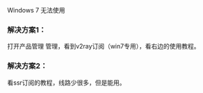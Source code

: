 
Windows 7 无法使用

### 解决方案1：

<!-- 下载下面的软件版本：
https://file.o4o.win/clash/others/zz_v2rayN-With-Core-SelfContained.7z

使用教程暂无，可以参考下面这个，就是订阅链接换成我们的clash订阅链接

https://www.wenpblog.com/info/152.html -->

打开产品管理 管理，看到v2ray订阅（win7专用），看右边的使用教程。

### 解决方案2：

看ssr订阅的教程，线路少很多，但是能用。